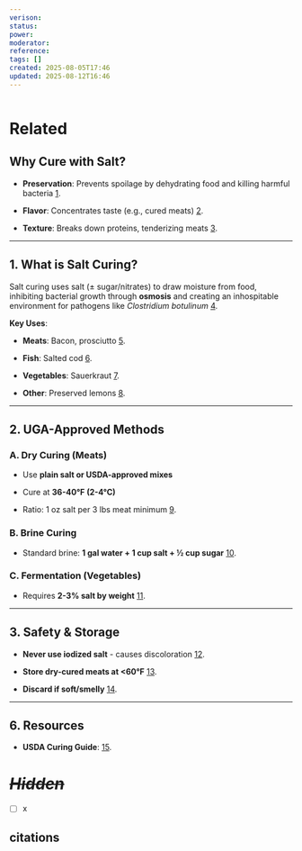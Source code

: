 ```yaml
---
verison: 
status: 
power: 
moderator: 
reference: 
tags: []
created: 2025-08-05T17:46
updated: 2025-08-12T16:46
---
```

```table-of-contents
```

# Related

## **Why Cure with Salt?**

- **Preservation**: Prevents spoilage by dehydrating food and killing harmful bacteria [1](https://nchfp.uga.edu/how/cure.html).
    
- **Flavor**: Concentrates taste (e.g., cured meats) [2](https://nchfp.uga.edu/how/cure_smoke/curing_smoking_meats.html).
    
- **Texture**: Breaks down proteins, tenderizing meats [3](https://nchfp.uga.edu/publications/nchfp/factsheets/smoking_curing.pdf).
    

---

## **1. What is Salt Curing?**

Salt curing uses salt (± sugar/nitrates) to draw moisture from food, inhibiting bacterial growth through **osmosis** and creating an inhospitable environment for pathogens like _Clostridium botulinum_ [4](https://nchfp.uga.edu/how/cure.html).

**Key Uses**:

- **Meats**: Bacon, prosciutto [5](https://nchfp.uga.edu/how/cure_smoke/curing_smoking_meats.html).
    
- **Fish**: Salted cod [6](https://nchfp.uga.edu/how/cure_smoke.html).
    
- **Vegetables**: Sauerkraut [7](https://nchfp.uga.edu/how/can_06/fermenting.html).
    
- **Other**: Preserved lemons [8](https://nchfp.uga.edu/how/can_06/pickled_lemons.html).
    

---

## **2. UGA-Approved Methods**

### **A. Dry Curing (Meats)**

- Use **plain salt or USDA-approved mixes**
    
- Cure at **36-40°F (2-4°C)**
    
- Ratio: 1 oz salt per 3 lbs meat minimum [9](https://nchfp.uga.edu/how/cure_smoke/curing_smoking_meats.html).
    

### **B. Brine Curing**

- Standard brine: **1 gal water + 1 cup salt + ½ cup sugar** [10](https://nchfp.uga.edu/how/cure_smoke/wet_curing.html).
    

### **C. Fermentation (Vegetables)**

- Requires **2-3% salt by weight** [11](https://nchfp.uga.edu/how/can_06/fermenting.html).
    

---

## **3. Safety & Storage**

- **Never use iodized salt** - causes discoloration [12](https://nchfp.uga.edu/how/cure_smoke/curing_ingredients.html).
    
- **Store dry-cured meats at <60°F** [13](https://nchfp.uga.edu/how/cure_smoke/storing_cured.html).
    
- **Discard if soft/smelly** [14](https://nchfp.uga.edu/how/cure_smoke/troubleshooting.html).
    

---

## **6. Resources**

- **USDA Curing Guide**: [15](https://nchfp.uga.edu/how/cure-smoke).

# _~~Hidden~~_
- [ ] x

## citations